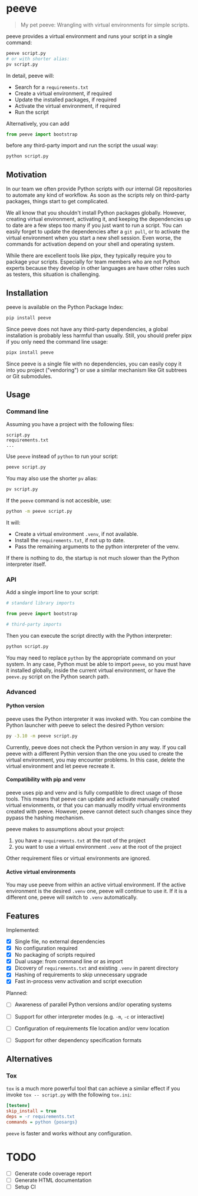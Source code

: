 # peeve

> My pet peeve: Wrangling with virtual environments for simple scripts.

peeve provides a virtual environment and runs your script in a single command:

```sh
peeve script.py
# or with shorter alias:
pv script.py
```

In detail, peeve will:
- Search for a `requirements.txt`
- Create a virtual environment, if required
- Update the installed packages, if required
- Activate the virtual environment, if required
- Run the script

Alternatively, you can add 

```py
from peeve import bootstrap
```

before any third-party import and run the script the usual way:

```sh
python script.py
```


## Motivation

In our team we often provide Python scripts with our internal Git repositories 
to automate any kind of workflow.
As soon as the scripts rely on third-party packages, things start to get complicated.

We all know that you shouldn't install Python packages globally.
However, creating virtual environment, activating it, and keeping the dependencies
up to date are a few steps too many if you just want to run a script.
You can easily forget to update the dependencies after a `git pull`, 
or to activate the virtual environment when you start a new shell session.
Even worse, the commands for activation depend on your shell and operating system.

While there are excellent tools like pipx, they typically require you to package 
your scripts.
Especially for team members who are not Python experts because they develop in
other languages are have other roles such as testers, this situation is challenging.


## Installation

peeve is available on the Python Package Index:

```sh
pip install peeve
```

Since peeve does not have any third-party dependencies, a global installation
is probably less harmful than usually.
Still, you should prefer pipx if you only need the command line usage: 

```sh
pipx install peeve
```

Since peeve is a single file with no dependencies, you can easily copy it into
you project ("vendoring") or use a similar mechanism like Git subtrees or Git submodules.


## Usage

### Command line

Assuming you have a project with the following files:

```
script.py
requirements.txt
...
```

Use `peeve` instead of `python` to run your script:

```sh
peeve script.py
```

You may also use the shorter `pv` alias:

```sh
pv script.py
```

If the `peeve` command is not accesible, use:

```sh
python -m peeve script.py
```

It will:
- Create a virtual environment `.venv`, if not available.
- Install the `requirements.txt`, if not up to date.
- Pass the remaining arguments to the python interpreter of the venv.

If there is nothing to do, the startup is not much slower than the Python interpreter itself.


### API

Add a single import line to your script:

```py
# standard library imports

from peeve import bootstrap

# third-party imports
```

Then you can execute the script directly with the Python interpreter: 

```sh
python script.py
```

You may need to replace `python` by the appropriate command on your system.
In any case, Python must be able to import `peeve`, so you must have it installed
globally, inside the current virtual environment, or have the `peeve.py` script on
the Python search path.

### Advanced

#### Python version

peeve uses the Python interpreter it was invoked with.
You can combine the Python launcher with peeve to select the desired Python version:

```sh
py -3.10 -m peeve script.py
```

Currently, peeve does not check the Python version in any way.
If you call peeve with a different Pythin version than the one you used to create
the virtual environment, you may encounter problems.
In this case, delete the virtual environment and let peeve recreate it.

#### Compatibility with pip and venv

peeve uses pip and venv and is fully compatible to direct usage of those tools.
This means that peeve can update and activate manually created virtual
envionments, or that you can manually modify virtual environments created with
peeve. However, peeve cannot detect such changes since they pypass the
hashing mechanism.

peeve makes to assumptions about your project:
1. you have a `requirements.txt` at the root of the project
2. you want to use a virtual environment `.venv` at the root of the project

Other requirement files or virtual environments are ignored.

#### Active virtual environments

You may use peeve from within an active virtual environment.
If the active environment is the desired `.venv` one, peeve will continue to use it.
If it is a different one, peeve will switch to `.venv` automatically.


## Features

Implemented:
- [X] Single file, no external dependencies
- [X] No configuration required
- [X] No packaging of scripts required
- [X] Dual usage: from command line or as import 
- [X] Dicovery of `requirements.txt` and existing `.venv` in parent directory
- [X] Hashing of requirements to skip unnecessary upgrade
- [X] Fast in-process venv activation and script execution

Planned:
- [ ] Awareness of parallel Python versions and/or operating systems
- [ ] Support for other interpreter modes (e.g. `-m`, `-c` or interactive)
- [ ] Configuration of requirements file location and/or venv location
- [ ] Support for other dependency specification formats


## Alternatives

### Tox

`tox` is a much more powerful tool that can achieve a similar effect
if you invoke `tox -- script.py` with the following `tox.ini`:

```ini
[testenv]
skip_install = true
deps = -r requirements.txt
commands = python {posargs}
```

`peeve` is faster and works without any configuration.


# TODO

- [ ] Generate code coverage report 
- [ ] Generate HTML documentation
- [ ] Setup CI

